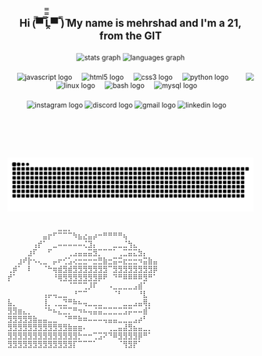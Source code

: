 <h2 align="center">Hi (̿▀̿ ̿Ĺ̯̿̿▀̿ ̿)̄  My name is mehrshad and I'm a 21, from the GIT </h2>

###

<div align="center">
  <img src="https://github-readme-stats.vercel.app/api?username=me2roid&hide_title=true&hide_rank=true&show_icons=true&include_all_commits=true&count_private=true&disable_animations=false&theme=codeSTACKr&locale=en&hide_border=true" height="150" alt="stats graph"  />
  <img src="https://github-readme-stats.vercel.app/api/top-langs?username=me2roid&locale=en&hide_title=false&layout=compact&card_width=320&langs_count=5&theme=codeSTACKr&hide_border=true" height="150" alt="languages graph"  />
</div>

###

<img align="right" height="150" src="https://i.imgflip.com/65efzo.gif"  />

###

<div align="center">
  <img src="https://cdn.jsdelivr.net/gh/devicons/devicon/icons/javascript/javascript-original.svg" height="30" alt="javascript logo"  />
  <img width="12" />
  <img src="https://cdn.jsdelivr.net/gh/devicons/devicon/icons/html5/html5-original.svg" height="30" alt="html5 logo"  />
  <img width="12" />
  <img src="https://cdn.jsdelivr.net/gh/devicons/devicon/icons/css3/css3-original.svg" height="30" alt="css3 logo"  />
  <img width="12" />
  <img src="https://cdn.jsdelivr.net/gh/devicons/devicon/icons/python/python-original.svg" height="30" alt="python logo"  />
  <img width="12" />
  <img src="https://cdn.jsdelivr.net/gh/devicons/devicon/icons/linux/linux-original.svg" height="30" alt="linux logo"  />
  <img width="12" />
  <img src="https://cdn.jsdelivr.net/gh/devicons/devicon/icons/bash/bash-original.svg" height="30" alt="bash logo"  />
  <img width="12" />
  <img src="https://cdn.jsdelivr.net/gh/devicons/devicon/icons/mysql/mysql-original.svg" height="30" alt="mysql logo"  />
</div>

###

<div align="center">
  <img src="https://img.shields.io/static/v1?message=Instagram&logo=instagram&label=&color=E4405F&logoColor=white&labelColor=&style=for-the-badge" height="35" alt="instagram logo"  />
  <img src="https://img.shields.io/static/v1?message=Discord&logo=discord&label=&color=7289DA&logoColor=white&labelColor=&style=for-the-badge" height="35" alt="discord logo"  />
  <img src="https://img.shields.io/static/v1?message=Gmail&logo=gmail&label=&color=D14836&logoColor=white&labelColor=&style=for-the-badge" height="35" alt="gmail logo"  />
  <img src="https://img.shields.io/static/v1?message=LinkedIn&logo=linkedin&label=&color=0077B5&logoColor=white&labelColor=&style=for-the-badge" height="35" alt="linkedin logo"  />
</div>

###

<br clear="both">

###

<div align="center">
  <img align="center" src="https://raw.githubusercontent.com/imrrobat/imrrobat/d1b244e170d2b75fdda3efd499eaaf163f7a617c/images/github-contribution-grid-snake.svg" />
</div>

###

<div class="ascii-art">

  ⠀⠀⠀⠀⠀⠀⠀⠀⠀⠀⣀⣀⡀⠀⠀⠀⠀⠀⠀⠀⠀⠀⠀⠀⠀⠀⠀⠀⠀⠀
⠀⠀⠀⠀⠀⠀⠀⣤⡖⠋⠉⠉⠉⠳⣦⣔⣤⡴⠒⠛⠛⠛⠛⢦⠀⠀⠀⠀⠀⠀
⠀⠀⠀⠀⠀⢠⡞⠁⠀⣀⠤⠤⠤⠤⠤⢌⣹⡄⠀⠀⠀⣀⣀⣈⢳⣄⠀⠀⠀⠀
⠀⠀⠀⠀⣰⠏⠀⠀⠋⠀⠀⠀⢀⣠⣤⣤⣭⣻⡉⠉⠉⠁⢀⣉⣭⣍⣳⡄⠀⠀
⠀⠀⣰⠞⡗⠢⢄⣀⠀⡤⠖⢊⣡⢔⣒⣒⠒⣒⣛⣷⣒⣭⠭⣖⣒⣒⠲⣭⣷⣤
⢀⡾⠁⠀⠇⠀⠀⠈⠓⢶⣾⣻⣾⣻⣻⣻⣻⣻⣻⣻⠉⣻⣻⣻⣻⣻⣻⣻⣻⡿
⡞⠁⠀⠀⠀⠀⠀⠀⠀⠘⢿⣻⣻⣻⣻⣻⣻⣻⡿⠟⠀⠙⠛⠿⠿⠿⠿⣻⠛⠁
⠀⠀⠀⠀⠀⠀⠀⠀⠀⠀⠀⠀⠈⠉⠉⢉⡸⠏⠀⠀⠠⣀⣀⣀⣀⣠⣾⠁⠀⠀
⠀⠀⠀⠀⠀⠀⠀⢠⡤⢤⣀⣀⠀⠘⠉⠉⠀⠀⠀⠀⠀⠈⠃⠀⠀⠀⠘⣇⠀⠀
⣧⡀⠀⠀⠀⠀⠀⢸⡀⢀⣀⣙⠛⠷⠦⢤⣀⣀⣀⠀⠀⠀⠀⣀⣀⣠⣤⢿⡄⠀
⣻⣻⣶⣄⡀⠀⠀⠈⠓⠦⣌⣉⡉⠛⠲⠦⢤⣬⣭⣉⣉⣉⣉⣩⡭⠤⠤⣾⠁⠀
⣻⣻⣻⣻⣻⣷⣤⣤⣀⣀⠀⠈⠛⠛⠷⠶⠤⠤⠤⢤⣤⣤⣀⣀⣀⣠⡴⠃⠀⠀
⣻⣻⣻⣻⣻⣻⣻⣻⣻⣻⣻⣻⣷⣶⣶⠄⠀⠀⠀⠀⢀⣀⣤⣼⣻⣦⣤⣀⡀⠀
⣻⣻⣻⣻⣻⣻⣻⣻⣻⣻⣻⣻⣻⣻⡓⠒⠒⢉⣩⠝⠙⠿⣻⣻⣻⣻⡿⠛⠁⠀
⣻⣻⣻⣻⣻⣻⣻⣻⣻⣻⣻⣻⣻⡏⠉⠉⠉⠁⠀⠀⠀⠀⠈⢻⣻⡟⠁⠀⠀⠀

</div>
